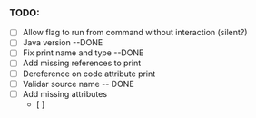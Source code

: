 ### TODO:
- [ ] Allow flag to run from command without interaction (silent?)
- [ ] Java version --DONE
- [ ] Fix print name and type --DONE
- [ ] Add missing references to print
- [ ] Dereference on code attribute print
- [ ] Validar source name -- DONE
- [ ] Add missing attributes
    - [ ] 